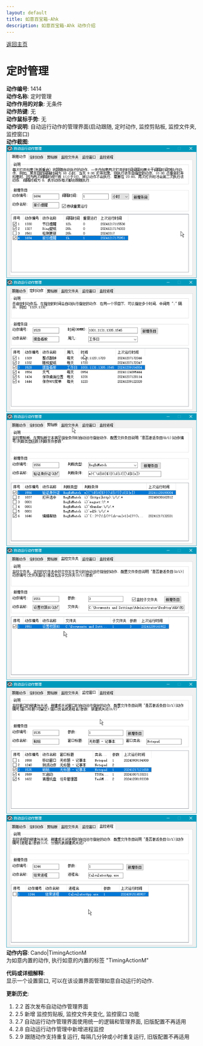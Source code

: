 ```yaml
---
layout: default
title: 如意百宝箱-Ahk
description: 如意百宝箱-Ahk 动作介绍
---
```

<link rel="stylesheet" href="../actions/css/atom-one-light.min.css">
<script src="../actions/js/highlight.min.js"></script>
<script>hljs.highlightAll();</script>

[返回主页](../index.md)

# [](#header-2) 定时管理

**动作编号**: 1414  
**动作名称**: 定时管理  
**动作作用的对象**: 无条件  
**动作热键**: 无  
**动作鼠标手势**: 无  
**动作说明**: 自动运行动作的管理界面(启动跟随, 定时动作, 监控剪贴板, 监控文件夹, 监控窗口)  
**动作截图**:  
  ![启动跟随](img1/1414-1.png)  
  ![定时动作](img1/1414-2.png)  
  ![监控剪贴板](img1/1414-3.png)  
  ![监控文件夹](img1/1414-4.png)  
  ![监控窗口](img1/1414-5.png)  
  ![监控进程](img1/1414-6.png)  
**动作内容**: Cando|TimingActionM  
为如意内置的动作, 执行如意的内置的标签 "TimingActionM"  

**代码或详细解释**:  
显示一个设置窗口, 可以在该设置界面管理如意自动运行的动作.  

**更新历史**:  
1. 2.2 首次发布自动动作管理界面  
1. 2.5 新增 监控剪贴板, 监控文件夹变化, 监控窗口 功能  
2. 2.7 自动运行动作管理界面使用统一的逻辑和管理界面, 旧版配置不再适用  
3. 2.8 自动运行动作管理中新增进程监控  
4. 2.9 跟随动作支持重复运行, 每隔几分钟或小时重复运行, 旧版配置不再适用  